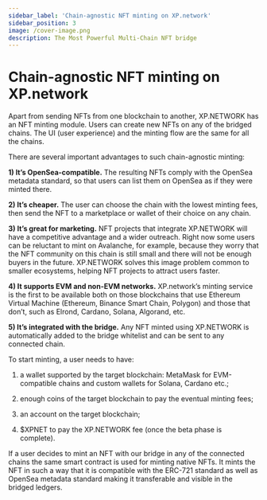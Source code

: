 ```yaml
---
sidebar_label: 'Chain-agnostic NFT minting on XP.network'
sidebar_position: 3
image: /cover-image.png
description: The Most Powerful Multi-Chain NFT bridge
---
```


# Chain-agnostic NFT minting on XP.network

Apart from sending NFTs from one blockchain to another, XP.NETWORK has an NFT minting module. Users can create new NFTs on any of the bridged chains. The UI (user experience) and the minting flow are the same for all the chains.

There are several important advantages to such chain-agnostic minting:

**1) It’s OpenSea-compatible.** The resulting NFTs comply with the OpenSea metadata standard, so that users can list them on OpenSea as if they were minted there.
   
**2) It’s cheaper.** The user can choose the chain with the lowest minting fees, then send the NFT to a marketplace or wallet of their choice on any chain.
   
**3) It’s great for marketing.** NFT projects that integrate XP.NETWORK will have a competitive advantage and a wider outreach. Right now some users can be reluctant to mint on Avalanche, for example, because they worry that the NFT community on this chain is still small and there will not be enough buyers in the future. XP.NETWORK solves this image problem common to smaller ecosystems, helping NFT projects to attract users faster.
   
**4) It supports EVM and non-EVM networks.** XP.network’s minting service is the first to be available both on those blockchains that use Ethereum Virtual Machine (Ethereum, Binance Smart Chain, Polygon) and those that don’t, such as Elrond, Cardano, Solana, Algorand, etc.
   
**5) It’s integrated with the bridge.** Any NFT minted using XP.NETWORK is automatically added to the bridge whitelist and can be sent to any connected chain.
   
To start minting, a user needs to have:

1) a wallet supported by the target blockchain: MetaMask for EVM-compatible chains and custom wallets for Solana, Cardano etc.;

2) enough coins of the target blockchain to pay the eventual minting fees;
   
3) an account on the target blockchain;
   
4) $XPNET to pay the XP.NETWORK fee (once the beta phase is complete).
   
If a user decides to mint an NFT with our bridge in any of the connected chains the same smart contract is used for minting native NFTs. It mints the NFT in such a way that it is compatible with the ERC-721 standard as well as OpenSea metadata standard making it transferable and visible in the bridged ledgers.